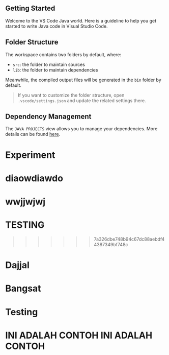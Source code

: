 ## Getting Started

Welcome to the VS Code Java world. Here is a guideline to help you get started to write Java code in Visual Studio Code.

## Folder Structure

The workspace contains two folders by default, where:

- `src`: the folder to maintain sources
- `lib`: the folder to maintain dependencies

Meanwhile, the compiled output files will be generated in the `bin` folder by default.

> If you want to customize the folder structure, open `.vscode/settings.json` and update the related settings there.

## Dependency Management

The `JAVA PROJECTS` view allows you to manage your dependencies. More details can be found [here](https://github.com/microsoft/vscode-java-dependency#manage-dependencies).

# Experiment

# diaowdiawdo

# wwjjwjwj

# TESTING

> > > > > > > 7a326dbe748b94c67dc88aebdf44387349bf748c

# Dajjal

# Bangsat

# Testing

# INI ADALAH CONTOH INI ADALAH CONTOH
